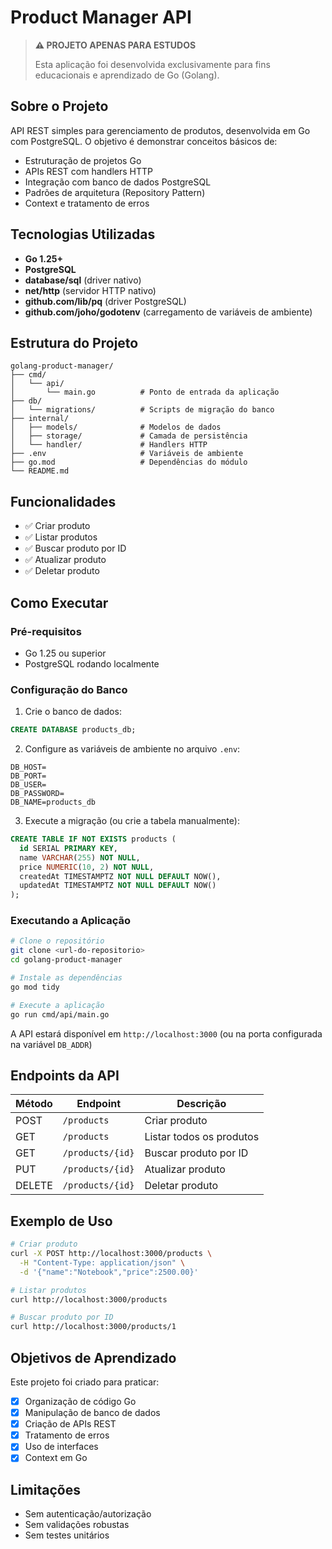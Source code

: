 # Product Manager API

> **⚠️ PROJETO APENAS PARA ESTUDOS**
>
> Esta aplicação foi desenvolvida exclusivamente para fins educacionais e aprendizado de Go (Golang).

## Sobre o Projeto

API REST simples para gerenciamento de produtos, desenvolvida em Go com PostgreSQL. O objetivo é demonstrar conceitos básicos de:

- Estruturação de projetos Go
- APIs REST com handlers HTTP
- Integração com banco de dados PostgreSQL
- Padrões de arquitetura (Repository Pattern)
- Context e tratamento de erros

## Tecnologias Utilizadas

- **Go 1.25+**
- **PostgreSQL**
- **database/sql** (driver nativo)
- **net/http** (servidor HTTP nativo)
- **github.com/lib/pq** (driver PostgreSQL)
- **github.com/joho/godotenv** (carregamento de variáveis de ambiente)

## Estrutura do Projeto

```
golang-product-manager/
├── cmd/
│   └── api/
│       └── main.go          # Ponto de entrada da aplicação
├── db/
│   └── migrations/          # Scripts de migração do banco
├── internal/
│   ├── models/              # Modelos de dados
│   ├── storage/             # Camada de persistência
│   └── handler/             # Handlers HTTP
├── .env                     # Variáveis de ambiente
├── go.mod                   # Dependências do módulo
└── README.md
```

## Funcionalidades

- ✅ Criar produto
- ✅ Listar produtos
- ✅ Buscar produto por ID
- ✅ Atualizar produto
- ✅ Deletar produto

## Como Executar

### Pré-requisitos

- Go 1.25 ou superior
- PostgreSQL rodando localmente

### Configuração do Banco

1. Crie o banco de dados:

```sql
CREATE DATABASE products_db;
```

2. Configure as variáveis de ambiente no arquivo `.env`:

```env
DB_HOST=
DB_PORT=
DB_USER=
DB_PASSWORD=
DB_NAME=products_db
```

3. Execute a migração (ou crie a tabela manualmente):

```sql
CREATE TABLE IF NOT EXISTS products (
  id SERIAL PRIMARY KEY,
  name VARCHAR(255) NOT NULL,
  price NUMERIC(10, 2) NOT NULL,
  createdAt TIMESTAMPTZ NOT NULL DEFAULT NOW(),
  updatedAt TIMESTAMPTZ NOT NULL DEFAULT NOW()
);
```

### Executando a Aplicação

```bash
# Clone o repositório
git clone <url-do-repositorio>
cd golang-product-manager

# Instale as dependências
go mod tidy

# Execute a aplicação
go run cmd/api/main.go
```

A API estará disponível em `http://localhost:3000` (ou na porta configurada na variável `DB_ADDR`)

## Endpoints da API

| Método | Endpoint         | Descrição                |
| ------ | ---------------- | ------------------------ |
| POST   | `/products`      | Criar produto            |
| GET    | `/products`      | Listar todos os produtos |
| GET    | `/products/{id}` | Buscar produto por ID    |
| PUT    | `/products/{id}` | Atualizar produto        |
| DELETE | `/products/{id}` | Deletar produto          |

## Exemplo de Uso

```bash
# Criar produto
curl -X POST http://localhost:3000/products \
  -H "Content-Type: application/json" \
  -d '{"name":"Notebook","price":2500.00}'

# Listar produtos
curl http://localhost:3000/products

# Buscar produto por ID
curl http://localhost:3000/products/1
```

## Objetivos de Aprendizado

Este projeto foi criado para praticar:

- [x] Organização de código Go
- [x] Manipulação de banco de dados
- [x] Criação de APIs REST
- [x] Tratamento de erros
- [x] Uso de interfaces
- [x] Context em Go

## Limitações

- Sem autenticação/autorização
- Sem validações robustas
- Sem testes unitários
